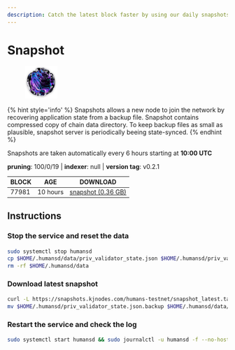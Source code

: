 ```yaml
---
description: Catch the latest block faster by using our daily snapshots.
---
```


# Snapshot

<figure><img src="https://raw.githubusercontent.com/kj89/cosmos-images/main/logos/humans.png" alt=""><figcaption></figcaption></figure>

{% hint style='info' %}
Snapshots allows a new node to join the network by recovering application state from a backup file. 
Snapshot contains compressed copy of chain data directory. To keep backup files as small as plausible, 
snapshot server is periodically beeing state-synced.
{% endhint %}

Snapshots are taken automatically every 6 hours starting at **10:00 UTC**

**pruning**: 100/0/19 | **indexer**: null | **version tag**: v0.2.1

| BLOCK             | AGE             | DOWNLOAD                                                                                            |
| ----------------- | --------------- | --------------------------------------------------------------------------------------------------- |
| 77981 | 10 hours | [snapshot (0.36 GB)](https://snapshots.kjnodes.com/humans-testnet/snapshot\_latest.tar.lz4) |

## Instructions

### Stop the service and reset the data

```bash
sudo systemctl stop humansd
cp $HOME/.humansd/data/priv_validator_state.json $HOME/.humansd/priv_validator_state.json.backup
rm -rf $HOME/.humansd/data
```

### Download latest snapshot

```bash
curl -L https://snapshots.kjnodes.com/humans-testnet/snapshot_latest.tar.lz4 | tar -Ilz4 -xf - -C $HOME/.humansd
mv $HOME/.humansd/priv_validator_state.json.backup $HOME/.humansd/data/priv_validator_state.json
```

### Restart the service and check the log

```bash
sudo systemctl start humansd && sudo journalctl -u humansd -f --no-hostname -o cat
```
